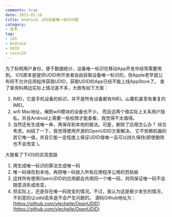 ```yaml
---
comments: true
date: 2013-01-16
title: Android、iOS设备唯一标识问题
category:
- 技术
tag:
- iOS
- Android
- UDID
- cocos2d
---
```

为了标明用户身份，便于数据统计，设备唯一标识在移动App开发中经常需要用到。
iOS原本是提供UDID供开发者自由获取设备唯一标识的，但Apple老早就公布将不允许应用程序获取UDID，获取UDID的App已经不能上线AppStore了。
查了查资料两边实际上情况差不多，大致有如下方案：
1. IMEI，它是手机设备的标识，并不是所有设备都有IMEI。山寨机甚至有重复的IMEI。
2. wifi Mac地址，阉割wifi模块的设备也不少。
而且这两个值实际上关系用户隐私，并且Android上需要一些权限才能查看，我觉得不太值得。
3. 当然还有生成唯一串，再保存到本地的做法。可是，删除了应用怎么办？
综合考虑，纠结了一下，我觉得使用开源的OpenUDID方案解决。
它不依赖机器的其它唯一值，并且它能一定程度上保证UDID值唯一且可以持久保持(即使删除也不会改变 )。
<!-- more -->
大致看了下iOS的实现思路
1. 用生成唯一标识的算法生成唯一码
2. 唯一码保存到本地，再把唯一码放入所有应用程序公用的剪贴板
3. 这样所有使用OpenUDID的应用都会共用同一个唯一码，共同保证唯一码不会随意消失或改变。
4. 但实际上，还是存在唯一码改变的情况。不过，我认为这是极少发生的情况，不刻意的让udid丢失是不会产生问题的。
源码Github地址为：[https://github.com/ylechelle/OpenUDID](https://github.com/ylechelle/OpenUDID)
